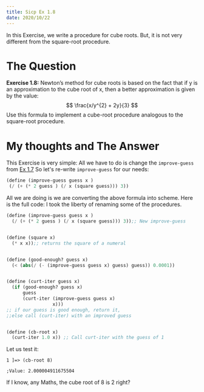 ```yaml
---
title: Sicp Ex 1.8
date: 2020/10/22
---
```


In this Exercise, we write a procedure for cube roots.
But, it is not very different from the square-root procedure.

# The Question

**Exercise 1.8:** Newton’s method for cube roots is based on the fact
that if y is an approximation to the cube root of x, then a better
approximation is given by the value:
$$ \frac{x/y^{2} + 2y}{3} $$
Use this formula to implement a cube-root procedure analogous
to the square-root procedure.

# My thoughts and The Answer

This Exercise is very simple: All we have to do 
is change the `improve-guess` from [Ex 1.7](https://benjamin-philip/sicp/sicp-ex-1-7)
So let's re-write `improve-guess` for our needs:

```scheme
(define (improve-guess guess x )
 (/ (+ (* 2 guess ) (/ x (square guess))) 3))
```

All we are doing is we are converting the above
formula into scheme. Here is the full code: I took
the liberty of renaming some of the procedures.

```scheme
(define (improve-guess guess x )
  (/ (+ (* 2 guess ) (/ x (square guess))) 3));; New improve-guess


(define (square x)
  (* x x));; returns the square of a numeral


(define (good-enough? guess x)
  (< (abs(/ (- (improve-guess guess x) guess) guess)) 0.0001))


(define (curt-iter guess x)
  (if (good-enough? guess x)
      guess
      (curt-iter (improve-guess guess x)
                 x)))
;; if our guess is good enough, return it,
;;else call (curt-iter) with an improved guess


(define (cb-root x)
  (curt-iter 1.0 x)) ;; Call curt-iter with the guess of 1
```

Let us test it:

```
1 ]=> (cb-root 8)

;Value: 2.000004911675504
```

If I know, any Maths, the cube root of 8 is 2 right?

